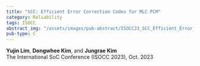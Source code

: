 ```yaml
---
title: "SCC: Efficient Error Correction Codes for MLC PCM"
category: Reliability
tags: ISOCC
abstract_img: "/assets/images/pub-abstract/ISOCC23_SCC_Efficient_Error_Correction.png"
pub-type: C
---
```


**Yujin Lim**, **Dongwhee Kim**, and **Jungrae Kim** <br>
The International SoC Conference (ISOCC 2023), Oct. 2023

